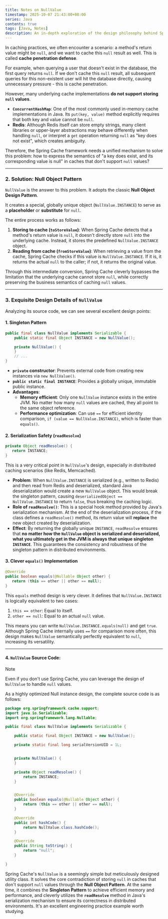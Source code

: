 ```yaml
---
title: Notes on NullValue
timestamp: 2025-10-07 21:43:00+08:00
series: Java
contents: true
tags: [Java, Notes]
description: An in-depth exploration of the design philosophy behind Spring Cache's `NullValue` and its application in defending against cache penetration
---
```


In caching practices, we often encounter a scenario: a method's return value might be `null`, and we want to cache this `null` result as well. This is called **cache penetration defense**.

For example, when querying a user that doesn't exist in the database, the first query returns `null`. If we don't cache this `null` result, all subsequent queries for this non-existent user will hit the database directly, causing unnecessary pressure - this is cache penetration.

However, many underlying cache implementations **do not support storing `null` values**.

- **`ConcurrentHashMap`**: One of the most commonly used in-memory cache implementations in Java. Its `put(key, value)` method explicitly requires that both key and value cannot be `null`.
- **Redis**: Although Redis itself can store empty strings, many client libraries or upper-layer abstractions may behave differently when handling `null`, or interpret a `get` operation returning `null` as "key does not exist", which creates ambiguity.

Therefore, the Spring Cache framework needs a unified mechanism to solve this problem: how to express the semantics of "a key does exist, and its corresponding value is null" in caches that don't support `null` values?

---

### 2. Solution: Null Object Pattern

`NullValue` is the answer to this problem. It adopts the classic **Null Object Design Pattern**.

It creates a special, globally unique object (`NullValue.INSTANCE`) to serve as a **placeholder** or **substitute** for `null`.

The entire process works as follows:

1. **Storing to cache (`toStoreValue`)**: When Spring Cache detects that a method's return value is `null`, it doesn't directly store `null` into the underlying cache. Instead, it stores the predefined `NullValue.INSTANCE` object.
2. **Reading from cache (`fromStoreValue`)**: When retrieving a value from the cache, Spring Cache checks if this value is `NullValue.INSTANCE`. If it is, it returns the actual `null` to the caller; if not, it returns the original value.

Through this intermediate conversion, Spring Cache cleverly bypasses the limitation that the underlying cache cannot store `null`, while correctly preserving the business semantics of caching `null` values.

---

### 3. Exquisite Design Details of `NullValue`

Analyzing its source code, we can see several excellent design points:

#### **1. Singleton Pattern**

```java
public final class NullValue implements Serializable {
    public static final Object INSTANCE = new NullValue();

    private NullValue() {
    }
    // ...
}
```

- **`private` constructor**: Prevents external code from creating new instances via `new NullValue()`.
- **`public static final INSTANCE`**: Provides a globally unique, immutable public instance.
- **Advantages**:
    - **Memory efficient**: Only one `NullValue` instance exists in the entire JVM. No matter how many `null` values are cached, they all point to the same object reference.
    - **Performance optimization**: Can use `==` for efficient identity comparison, `if (value == NullValue.INSTANCE)`, which is faster than `equals()`.

#### **2. Serialization Safety (`readResolve`)**

```java
private Object readResolve() {
   return INSTANCE;
}
```

This is a very critical point in `NullValue`'s design, especially in distributed caching scenarios (like Redis, Memcached).

- **Problem**: When `NullValue.INSTANCE` is serialized (e.g., written to Redis) and then read from Redis and deserialized, standard Java deserialization would create a new `NullValue` object. This would break the singleton pattern, causing `deserializedObject == NullValue.INSTANCE` to return `false`, thus breaking the caching logic.
- **Role of `readResolve()`**: This is a special hook method provided by Java's serialization mechanism. At the end of the deserialization process, if the class defines a `readResolve()` method, its return value will **replace** the new object created by deserialization.
- **Effect**: By returning the globally unique `INSTANCE`, `readResolve` ensures that **no matter how the `NullValue` object is serialized and deserialized, what you ultimately get in the JVM is always that unique singleton `INSTANCE`**. This guarantees the consistency and robustness of the singleton pattern in distributed environments.

#### **3. Clever `equals()` Implementation**

```java
@Override
public boolean equals(@Nullable Object other) {
   return (this == other || other == null);
}
```

This `equals` method design is very clever. It defines that `NullValue.INSTANCE` is logically equivalent to two cases:

1. `this == other`: Equal to itself.
2. `other == null`: Equal to an actual `null` value.

This means you can write `NullValue.INSTANCE.equals(null)` and get `true`. Although Spring Cache internally uses `==` for comparison more often, this design makes `NullValue` semantically perfectly equivalent to `null`, increasing its versatility.

---

#### 4. **`NullValue` Source Code**:

> [!note]
> Even if you don't use Spring Cache, you can leverage the design of `NullValue` to handle `null` values.

As a highly optimized Null instance design, the complete source code is as follows:

```java
package org.springframework.cache.support;
import java.io.Serializable;
import org.springframework.lang.Nullable;

public final class NullValue implements Serializable {

	public static final Object INSTANCE = new NullValue();

	private static final long serialVersionUID = 1L;


	private NullValue() {
	}

	private Object readResolve() {
		return INSTANCE;
	}


	@Override
	public boolean equals(@Nullable Object other) {
		return (this == other || other == null);
	}

	@Override
	public int hashCode() {
		return NullValue.class.hashCode();
	}

	@Override
	public String toString() {
		return "null";
	}

}
```

Spring Cache's `NullValue` is a seemingly simple but meticulously designed utility class. It solves the core contradiction of storing `null` in caches that don't support `null` values through the **Null Object Pattern**. At the same time, it combines the **Singleton Pattern** to achieve efficient memory and performance, and cleverly utilizes the **`readResolve`** method in Java's serialization mechanism to ensure its correctness in distributed environments. It's an excellent engineering practice example worth studying.
